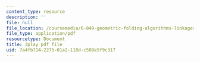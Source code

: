 ```yaml
---
content_type: resource
description: ''
file: null
file_location: /coursemedia/6-849-geometric-folding-algorithms-linkages-origami-polyhedra-fall-2012/7a4fb714227501a2118dc589e5f9c317_K0GuKDSX1FA.pdf
file_type: application/pdf
resourcetype: Document
title: 3play pdf file
uid: 7a4fb714-2275-01a2-118d-c589e5f9c317
---
```

